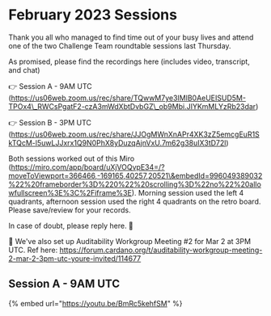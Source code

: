 # February 2023 Sessions

Thank you all who managed to find time out of your busy lives and attend one of the two Challenge Team roundtable sessions last Thursday.

As promised, please find the recordings here (includes video, transcript, and chat)

👉 Session A - 9AM UTC (https://us06web.zoom.us/rec/share/TQwwM7ye3IMlB0AeUEISUD5M-TPOx4\_RWCsPgatF2-czA3mWdXbtDvbGZ\_ob9Mbi.JIYKmMLYzRb23dar)&#x20;

👉 Session B - 3PM UTC (https://us06web.zoom.us/rec/share/JJOgMWnXnAPr4XK3zZ5emcgEuR1SkTQcM-l5uwLJJxrx1Q9N0PhX8yDuzqAjnVxU.7m62g38uIX3tD72l)

Both sessions worked out of this Miro (https://miro.com/app/board/uXjVOQvpE34=/?moveToViewport=366466,-169165,40257,20521\&embedId=996049389032%22%20frameborder%3D%220%22%20scrolling%3D%22no%22%20allowfullscreen%3E%3C%2Fiframe%3E). Morning session used the left 4 quadrants, afternoon session used the right 4 quadrants on the retro board. Please save/review for your records.

In case of doubt, please reply here. 🙌

💫 We've also set up Auditability Workgroup Meeting #2 for Mar 2 at 3PM UTC. Ref here: https://forum.cardano.org/t/auditability-workgroup-meeting-2-mar-2-3pm-utc-youre-invited/114677

## Session A - 9AM UTC

{% embed url="https://youtu.be/BmRc5kehfSM" %}
